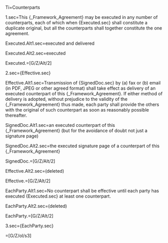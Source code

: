 Ti=Counterparts

1.sec=This {_Framework_Agreement} may be executed in any number of counterparts, each of which when {Executed.sec} shall constitute a duplicate original, but all the counterparts shall together constitute the one agreement.

Executed.Alt1.sec=executed and delivered

Executed.Alt2.sec=executed

Executed.=[G/Z/Alt/2]

2.sec={Effective.sec}

Effective.Alt1.sec=Transmission of {SignedDoc.sec} by (a) fax or (b) email (in PDF, JPEG or other agreed format) shall take effect as delivery of an executed counterpart of this {_Framework_Agreement}. If either method of delivery is adopted, without prejudice to the validity of the {_Framework_Agreement} thus made, each party shall provide the others with the original of such counterpart as soon as reasonably possible thereafter.

SignedDoc.Alt1.sec=an executed counterpart of this {_Framework_Agreement} (but for the avoidance of doubt not just a signature page)

SignedDoc.Alt2.sec=the executed signature page of a counterpart of this {_Framework_Agreement}

SignedDoc.=[G/Z/Alt/2]

Effective.Alt2.sec=(deleted)

Effective.=[G/Z/Alt/2]

EachParty.Alt1.sec=No counterpart shall be effective until each party has executed {Executed.sec} at least one counterpart.

EachParty.Alt2.sec=(deleted)

EachParty.=[G/Z/Alt/2]

3.sec={EachParty.sec}

=[G/Z/ol/s3]

